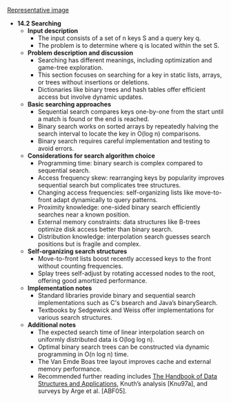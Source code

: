 [Representative image](ADM-ch14-combinatorials-searching.best.png)

- **14.2 Searching**
  - **Input description**
    - The input consists of a set of n keys S and a query key q.
    - The problem is to determine where q is located within the set S.
  - **Problem description and discussion**
    - Searching has different meanings, including optimization and game-tree exploration.
    - This section focuses on searching for a key in static lists, arrays, or trees without insertions or deletions.
    - Dictionaries like binary trees and hash tables offer efficient access but involve dynamic updates.
  - **Basic searching approaches**
    - Sequential search compares keys one-by-one from the start until a match is found or the end is reached.
    - Binary search works on sorted arrays by repeatedly halving the search interval to locate the key in O(log n) comparisons.
    - Binary search requires careful implementation and testing to avoid errors.
  - **Considerations for search algorithm choice**
    - Programming time: binary search is complex compared to sequential search.
    - Access frequency skew: rearranging keys by popularity improves sequential search but complicates tree structures.
    - Changing access frequencies: self-organizing lists like move-to-front adapt dynamically to query patterns.
    - Proximity knowledge: one-sided binary search efficiently searches near a known position.
    - External memory constraints: data structures like B-trees optimize disk access better than binary search.
    - Distribution knowledge: interpolation search guesses search positions but is fragile and complex.
  - **Self-organizing search structures**
    - Move-to-front lists boost recently accessed keys to the front without counting frequencies.
    - Splay trees self-adjust by rotating accessed nodes to the root, offering good amortized performance.
  - **Implementation notes**
    - Standard libraries provide binary and sequential search implementations such as C's bsearch and Java’s binarySearch.
    - Textbooks by Sedgewick and Weiss offer implementations for various search structures.
  - **Additional notes**
    - The expected search time of linear interpolation search on uniformly distributed data is O(log log n).
    - Optimal binary search trees can be constructed via dynamic programming in O(n log n) time.
    - The Van Emde Boas tree layout improves cache and external memory performance.
    - Recommended further reading includes [The Handbook of Data Structures and Applications](https://example.org), Knuth’s analysis [Knu97a], and surveys by Arge et al. [ABF05].
